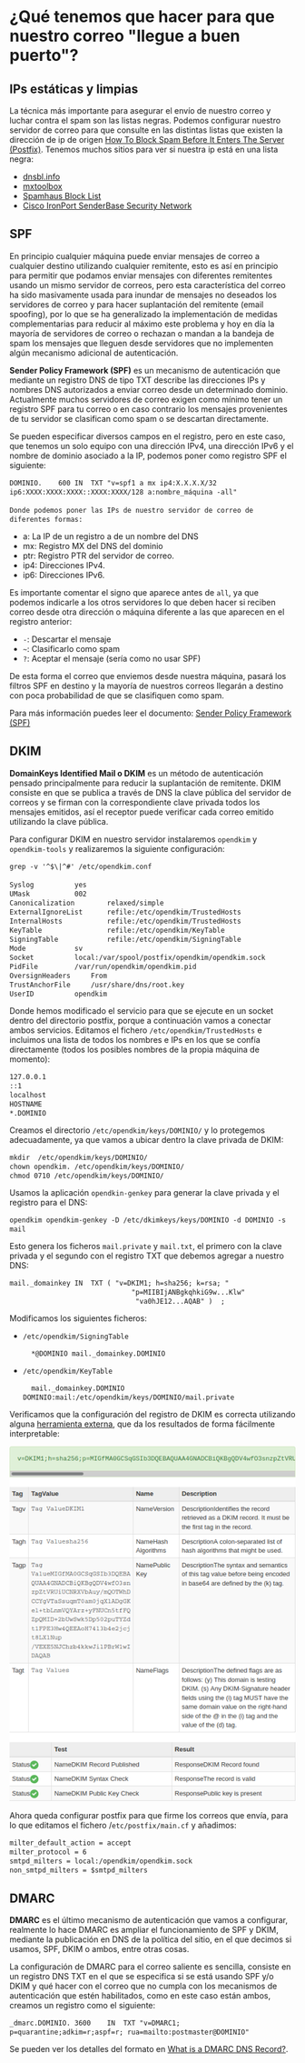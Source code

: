 # ¿Qué tenemos que hacer para que nuestro correo "llegue a buen puerto"?

## IPs estáticas y limpias

La técnica más importante para asegurar el envío de nuestro correo y luchar contra el spam son las listas negras. Podemos configurar nuestro servidor de correo para que consulte en las distintas listas que existen la dirección de ip de origen [How To Block Spam Before It Enters The Server (Postfix)](https://www.howtoforge.com/block_spam_at_mta_level_postfix). Tenemos muchos sitios para ver si nuestra ip está en una lista negra:

* [dnsbl.info](https://www.dnsbl.info/dnsbl-database-check.php)
* [mxtoolbox ](http://mxtoolbox.com/blacklists.aspx)
* [Spamhaus Block List ](http://www.spamhaus.org/sbl/index.lasso)
* [Cisco IronPort SenderBase Security Network ](http://www.senderbase.org/)

## SPF

En principio cualquier máquina puede enviar mensajes de correo a cualquier destino utilizando cualquier remitente, esto es así en principio para permitir que podamos enviar mensajes con diferentes remitentes usando un mismo servidor de correos, pero esta característica del correo ha sido masivamente usada para inundar de mensajes no deseados los servidores de correo y para hacer suplantación del remitente (email spoofing), por lo que se ha generalizado la implementación de medidas complementarias para reducir al máximo este problema y hoy en día la mayoría de servidores de correo o rechazan o mandan a la bandeja de spam los mensajes que lleguen desde servidores que no implementen algún mecanismo adicional de autenticación.

**Sender Policy Framework (SPF)** es un mecanismo de autenticación que mediante un registro DNS de tipo TXT describe las direcciones IPs y nombres DNS autorizados a enviar correo desde un determinado dominio. Actualmente muchos servidores de correo exigen como mínimo tener un registro SPF para tu correo o en caso contrario los mensajes provenientes de tu servidor se clasifican como spam o se descartan directamente.

Se pueden especificar diversos campos en el registro, pero en este caso, que tenemos un solo equipo con una dirección IPv4, una dirección IPv6 y el nombre de dominio asociado a la IP, podemos poner como registro SPF el siguiente:

    DOMINIO.    600 IN  TXT "v=spf1 a mx ip4:X.X.X.X/32 ip6:XXXX:XXXX:XXXX::XXXX:XXXX/128 a:nombre_máquina -all"

    Donde podemos poner las IPs de nuestro servidor de correo de diferentes formas:

* a: La IP de un registro a de un nombre del DNS
* mx: Registro MX del DNS del dominio
* ptr: Registro PTR del servidor de correo.
* ip4:  Direcciones IPv4.
* ip6:  Direcciones IPv6.

Es importante comentar el signo que aparece antes de `all`, ya que podemos indicarle a los otros servidores lo que deben hacer si reciben correo desde otra dirección o máquina diferente a las que aparecen en el registro anterior:

* `-`: Descartar el mensaje
* `~`: Clasificarlo como spam
* `?`: Aceptar el mensaje (sería como no usar SPF)

De esta forma el correo que enviemos desde nuestra máquina, pasará los filtros SPF en destino y la mayoría de nuestros correos llegarán a destino con poca probabilidad de que se clasifiquen como spam. 

Para más información puedes leer el documento: [Sender Policy Framework (SPF)](https://github.com/josedom24/serviciosgs_doc/raw/master/correo/doc/SPF.pdf)


## DKIM

**DomainKeys Identified Mail o DKIM** es un método de autenticación pensado principalmente para reducir la suplantación de remitente. DKIM consiste en que se publica a través de DNS la clave pública del servidor de correos y se firman con la correspondiente clave privada todos los mensajes emitidos, así el receptor puede verificar cada correo emitido utilizando la clave pública.

Para configurar DKIM en nuestro servidor instalaremos `opendkim` y `opendkim-tools` y realizaremos la siguiente configuración:

    grep -v '^$\|^#' /etc/opendkim.conf

    Syslog          yes
    UMask           002
    Canonicalization        relaxed/simple
    ExternalIgnoreList      refile:/etc/opendkim/TrustedHosts
    InternalHosts           refile:/etc/opendkim/TrustedHosts
    KeyTable                refile:/etc/opendkim/KeyTable
    SigningTable            refile:/etc/opendkim/SigningTable
    Mode            sv
    Socket          local:/var/spool/postfix/opendkim/opendkim.sock
    PidFile         /var/run/opendkim/opendkim.pid
    OversignHeaders     From
    TrustAnchorFile     /usr/share/dns/root.key
    UserID          opendkim

Donde hemos modificado el servicio para que se ejecute en un socket dentro del directorio postfix, porque a continuación vamos a conectar ambos servicios. Editamos el fichero `/etc/opendkim/TrustedHosts` e incluimos una lista de todos los nombres e IPs en los que se confía directamente (todos los posibles nombres de la propia máquina de momento):

    127.0.0.1
    ::1
    localhost
    HOSTNAME
    *.DOMINIO

Creamos el directorio `/etc/opendkim/keys/DOMINIO/` y lo protegemos adecuadamente, ya que vamos a ubicar dentro la clave privada de DKIM:

    mkdir  /etc/opendkim/keys/DOMINIO/
    chown opendkim. /etc/opendkim/keys/DOMINIO/
    chmod 0710 /etc/opendkim/keys/DOMINIO/

Usamos la aplicación `opendkin-genkey` para generar la clave privada y el registro para el DNS:

    opendkim opendkim-genkey -D /etc/dkimkeys/keys/DOMINIO -d DOMINIO -s mail

Esto genera los ficheros `mail.private` y `mail.txt`, el primero con la clave privada y el segundo con el registro TXT que debemos agregar a nuestro DNS:

    mail._domainkey IN  TXT ( "v=DKIM1; h=sha256; k=rsa; "
                                  "p=MIIBIjANBgkqhkiG9w...Klw"
                                   "va0hJE12...AQAB" )  ;

Modificamos los siguientes ficheros:

* `/etc/opendkim/SigningTable`
	
        *@DOMINIO mail._domainkey.DOMINIO

* `/etc/opendkim/KeyTable`

	    mail._domainkey.DOMINIO DOMINIO:mail:/etc/opendkim/keys/DOMINIO/mail.private

Verificamos que la configuración del registro de DKIM es correcta utilizando alguna [herramienta externa](https://mxtoolbox.com/dkim.aspx), que da los resultados de forma fácilmente interpretable:

![dkim](img/dkim.png)

Ahora queda configurar postfix para que firme los correos que envía, para lo que editamos el fichero /`etc/postfix/main.cf` y añadimos:

    milter_default_action = accept
    milter_protocol = 6
    smtpd_milters = local:/opendkim/opendkim.sock
    non_smtpd_milters = $smtpd_milters

## DMARC

**DMARC** es el último mecanismo de autenticación que vamos a configurar, realmente lo hace DMARC es ampliar el funcionamiento de SPF y DKIM, mediante la publicación en DNS de la política del sitio, en el que decimos si usamos, SPF, DKIM o ambos, entre otras cosas.

La configuración de DMARC para el correo saliente es sencilla, consiste en un registro DNS TXT en el que se especifica si se está usando SPF y/o DKIM y qué hacer con el correo que no cumpla con los mecanismos de autenticación que estén habilitados, como en este caso están ambos, creamos un registro como el siguiente:

    _dmarc.DOMINIO. 3600    IN  TXT "v=DMARC1; p=quarantine;adkim=r;aspf=r; rua=mailto:postmaster@DOMINIO"

Se pueden ver los detalles del formato en [What is a DMARC DNS Record?](https://mxtoolbox.com/dmarc/details/what-is-a-dmarc-record).

